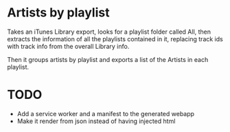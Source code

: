 # Artists by playlist

Takes an iTunes Library export, looks for a playlist folder called All,
then extracts the information of all the playlists contained in it,
replacing track ids with track info from the overall Library info.

Then it groups artists by playlist and exports a list of the Artists in
each playlist.

# TODO

* Add a service worker and a manifest to the generated webapp
* Make it render from json instead of having injected html